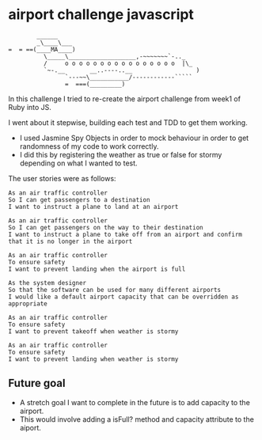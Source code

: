 # airport challenge javascript

```
        ______
        _\____\___
=  = ==(____MA____)
          \_____\___________________,-~~~~~~~`-.._
          /     o o o o o o o o o o o o o o o o  |\_
          `~-.__       __..----..__                  )
                `---~~\___________/------------`````
                =  ===(_________)

```

In this challenge I tried to re-create the airport challenge from week1 of Ruby into JS.

I went about it stepwise, building each test and TDD to get them working.
- I used Jasmine Spy Objects in order to mock behaviour in order to get randomness of my code to work correctly.
- I did this by registering the weather as true or false for stormy depending on what I wanted to test.

The user stories were as follows:

```
As an air traffic controller 
So I can get passengers to a destination 
I want to instruct a plane to land at an airport

As an air traffic controller 
So I can get passengers on the way to their destination 
I want to instruct a plane to take off from an airport and confirm that it is no longer in the airport

As an air traffic controller 
To ensure safety 
I want to prevent landing when the airport is full 

As the system designer
So that the software can be used for many different airports
I would like a default airport capacity that can be overridden as appropriate

As an air traffic controller 
To ensure safety 
I want to prevent takeoff when weather is stormy 

As an air traffic controller 
To ensure safety 
I want to prevent landing when weather is stormy 
```
## Future goal
- A stretch goal I want to complete in the future is to add capacity to the airport.
- This would involve adding a isFull? method and capacity attribute to the aiport.
